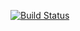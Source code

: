 [![Build Status](https://travis-ci.org/Genjidegaulle/Lab5.svg?branch=master)](https://travis-ci.org/Genjidegaulle/Lab5)
